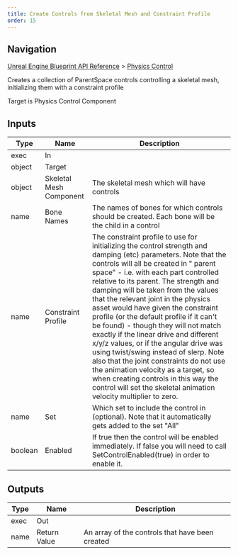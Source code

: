 ```yaml
---
title: Create Controls from Skeletal Mesh and Constraint Profile
order: 15
---
```

## Navigation

[Unreal Engine Blueprint API Reference](https://dev.epicgames.com/documentation/en-us/unreal-engine/BlueprintAPI) > [Physics Control](https://dev.epicgames.com/documentation/en-us/unreal-engine/BlueprintAPI/PhysicsControl)

Creates a collection of ParentSpace controls controlling a skeletal mesh, initializing them
with a constraint profile

Target is Physics Control Component

## Inputs

| Type | Name | Description |
| --- | --- | --- |
| exec | In |  |
| object | Target |  |
| object | Skeletal Mesh Component | The skeletal mesh which will have controls |
| name | Bone Names | The names of bones for which controls should be created. Each bone will be the child in a control |
| name | Constraint Profile | The constraint profile to use for initializing the control strength and damping (etc) parameters. Note that the controls will all be created in " parent space" - i.e. with each part controlled relative to its parent. The strength and damping will be taken from the values that the relevant joint in the physics asset would have given the constraint profile (or the default profile if it can't be found) - though they will not match exactly if the linear drive and different x/y/z values, or if the angular drive was using twist/swing instead of slerp. Note also that the joint constraints do not use the animation velocity as a target, so when creating controls in this way the control will set the skeletal animation velocity multiplier to zero. |
| name | Set | Which set to include the control in (optional). Note that it automatically gets added to the set "All" |
| boolean | Enabled | If true then the control will be enabled immediately. If false you will need to call SetControlEnabled(true) in order to enable it. |

## Outputs

| Type | Name | Description |
| --- | --- | --- |
| exec | Out |  |
| name | Return Value | An array of the controls that have been created |
